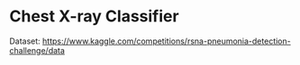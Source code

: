 # Chest X-ray Classifier
Dataset: https://www.kaggle.com/competitions/rsna-pneumonia-detection-challenge/data
